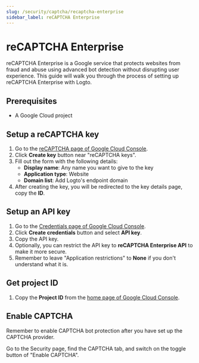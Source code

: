 ```yaml
---
slug: /security/captcha/recaptcha-enterprise
sidebar_label: reCAPTCHA Enterprise
---
```


# reCAPTCHA Enterprise

reCAPTCHA Enterprise is a Google service that protects websites from fraud and abuse using advanced bot detection without disrupting user experience. This guide will walk you through the process of setting up reCAPTCHA Enterprise with Logto.

## Prerequisites

- A Google Cloud project

## Setup a reCAPTCHA key

1. Go to the [reCAPTCHA page of Google Cloud Console](https://console.cloud.google.com/security/recaptcha).
2. Click **Create key** button near "reCAPTCHA keys".
3. Fill out the form with the following details:
   - **Display name**: Any name you want to give to the key
   - **Application type**: Website
   - **Domain list**: Add Logto's endpoint domain
4. After creating the key, you will be redirected to the key details page, copy the **ID**.

## Setup an API key

1. Go to the [Credentials page of Google Cloud Console](https://console.cloud.google.com/apis/credentials).
2. Click **Create credentials** button and select **API key**.
3. Copy the API key.
4. Optionally, you can restrict the API key to **reCAPTCHA Enterprise API** to make it more secure.
5. Remember to leave "Application restrictions" to **None** if you don't understand what it is.

## Get project ID

1. Copy the **Project ID** from the [home page of Google Cloud Console](https://console.cloud.google.com/welcome).

## Enable CAPTCHA

Remember to enable CAPTCHA bot protection after you have set up the CAPTCHA provider.

Go to the Security page, find the CAPTCHA tab, and switch on the toggle button of "Enable CAPTCHA".
